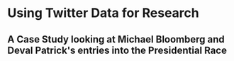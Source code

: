 # Using Twitter Data for Research

## A Case Study looking at Michael Bloomberg and Deval Patrick's entries into the Presidential Race
